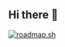 ## Hi there 👋

<a href="https://roadmap.sh"><img src="https://roadmap.sh/card/wide/68c6625a4d9410f8d1237f3e?variant=light&roadmaps=data-analyst%2Cai-engineer%2Ccyber-security%2Cai-data-scientist" alt="roadmap.sh"/></a>

<!--
**MironAlexandraMironAlexandra** is a ✨ _special_ ✨ repository because its `README.md` (this file) appears on your GitHub profile.

Here are some ideas to get you started:

- 🔭 I’m currently working on ...
- 🌱 I’m currently learning ...
- 👯 I’m looking to collaborate on ...
- 🤔 I’m looking for help with ...
- 💬 Ask me about ...
- 📫 How to reach me: ...
- 😄 Pronouns: ...
- ⚡ Fun fact: ...
-->
